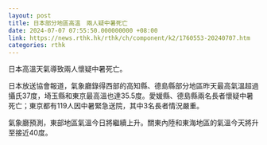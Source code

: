 ```yaml
---
layout: post
title: 日本部分地區高溫　兩人疑中暑死亡
date: 2024-07-07 07:55:50.000000000 +08:00
link: https://news.rthk.hk/rthk/ch/component/k2/1760553-20240707.htm
categories: rthk
---
```


日本高溫天氣導致兩人懷疑中暑死亡。

日本放送協會報道，氣象廳錄得西部的高知縣、德島縣部分地區昨天最高氣溫超過攝氏37度，埼玉縣和東京最高溫也達35.5度。愛媛縣、德島縣兩名長者懷疑中暑死亡；東京都有119人因中暑緊急送院，其中3名長者情況嚴重。

氣象廳預測，東部地區氣溫今日將繼續上升。關東內陸和東海地區的氣溫今天將升至接近40度。
